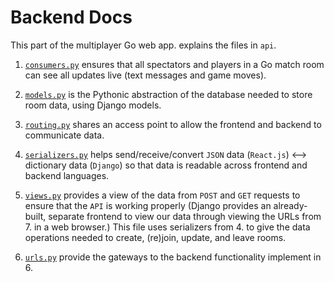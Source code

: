# Backend Docs

This part of the multiplayer Go web app. explains the files in `api`.

1. [`consumers.py`](./consumers.py) ensures that all spectators and players in a Go match room can see all updates live (text messages and game moves).

2. [`models.py`](./models.py) is the Pythonic abstraction of the database needed to store room data, using Django models.

3. [`routing.py`](./routing.py) shares an access point to allow the frontend and backend to communicate data.

4. [`serializers.py`](./serializers.py) helps send/receive/convert `JSON` data (`React.js`) <--> dictionary data (`Django`) so that data is readable across frontend and backend languages.

5. [`views.py`](./views.py) provides a view of the data from `POST` and `GET` requests to ensure that the `API` is working properly (Django provides an already-built, separate frontend to view our data through viewing the URLs from 7. in a web browser.) This file uses serializers from 4. to give the data operations needed to create, (re)join, update, and leave rooms. 

6. [`urls.py`](./urls.py) provide the gateways to the backend functionality implement in 6.
